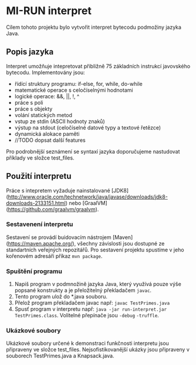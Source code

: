# MI-RUN interpret
Cílem tohoto projektu bylo vytvořit interpret bytecodu podmožiny jazyka Java.
## Popis jazyka
Interpret umožňuje intepretovat přibližně 75 základních instrukcí javovského bytecodu.
Implementovány jsou:
* řídící struktury programu: if-else, for, while, do-while
* matematické operace s celočíselnými hodnotami
* logické operace: &&, ||, !, ^
* práce s poli
* práce s objekty
* volání statických metod 
* vstup ze stdin (ASCII hodnoty znaků)
* výstup na stdout (celočíselné datové typy a textové řetězce)
* dynamická alokace paměti
* //TODO dopsat další features

Pro podrobnější seznámení se syntaxí jazyka doporučujeme nastudovat příklady ve složce test_files.

## Použití interpretu
Práce s intepretem vyžaduje nainstalované [JDK8] (http://www.oracle.com/technetwork/java/javase/downloads/jdk8-downloads-2133151.html)
nebo [GraalVM] (https://github.com/graalvm/graalvm).
### Sestavenení interpretu
Sestavení se provádí buidovacím nástrojem [Maven] (https://maven.apache.org/), všechny závislosti jsou dostupné ze standartních veřejných repozitářů.
Pro sestavení projektu spustíme v jeho kořenovém adresáři příkaz `mvn package`.

### Spuštění programu
1. Napiš program v podmnožině jazyka Java, který využívá pouze výše popsané konstrukty a je přeložitelný překladačem `javac`.
2. Tento program ulož do *.java souboru.
3. Přelož program překladačem javac např: `javac TestPrimes.java`
4. Spusť program v interpretu např: `java -jar run-interpret.jar TestPrimes.class`. Volitelné přepínače jsou `-debug` `-truffle`.

### Ukázkové soubory
Ukázkové soubory určené k demonstraci funkčnosti interpretu jsou připraveny ve složce test_files.
Nejsofistikovanější ukázky jsou připraveny v souborech TestPrimes.java a Knapsack.java.
